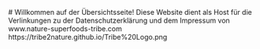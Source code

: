 <title> testTitle </title>
# Willkommen auf der Übersichtsseite!
Diese Website dient als Host für die Verlinkungen zu der Datenschutzerklärung und dem Impressum von www.nature-superfoods-tribe.com
https://tribe2nature.github.io/Tribe%20Logo.png
